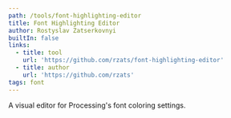 ```yaml
---
path: /tools/font-highlighting-editor
title: Font Highlighting Editor
author: Rostyslav Zatserkovnyi
builtIn: false
links:
  - title: tool
    url: 'https://github.com/rzats/font-highlighting-editor'
  - title: author
    url: 'https://github.com/rzats'
tags: font
---
```

A visual editor for Processing's font coloring settings.
